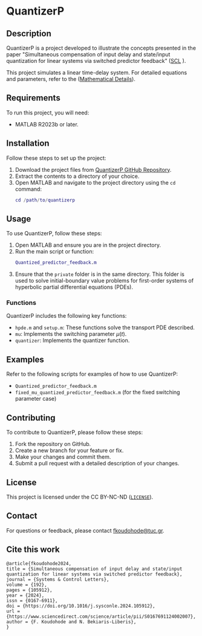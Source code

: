 # QuantizerP

## Description

QuantizerP is a project developed to illustrate the concepts presented in the paper "Simultaneous compensation of input delay and state/input quantization
	for linear systems via switched predictor feedback" ([SCL](https://www.sciencedirect.com/science/article/pii/S0167691124002007?ref=pdf_download&fr=RR-2&rr=8b9b8fc31926eec4) ). 
 
 This project simulates a linear time-delay system. For detailed equations and parameters, 
 refer to the ([Mathematical Details](https://tucgr-my.sharepoint.com/:b:/g/personal/fkoudohode_tuc_gr/EQMZt_JoHTxClA2cSibvOacBsN0FpqYPkZIoLCFf_xnM8w?e=PFkfER)).

## Requirements

To run this project, you will need:

- MATLAB R2023b or later.

## Installation

Follow these steps to set up the project:

1. Download the project files from [QuantizerP GitHub Repository](https://github.com/flo3221/quantizerp).
2. Extract the contents to a directory of your choice.
3. Open MATLAB and navigate to the project directory using the `cd` command:
    ```Matlab
    cd /path/to/quantizerp
    ```

## Usage

To use QuantizerP, follow these steps:

1. Open MATLAB and ensure you are in the project directory.
2. Run the main script or function:
    ```Matlab
    Quantized_predictor_feedback.m
    ```
3. Ensure that the `private` folder is in the same directory. This folder is used to solve initial-boundary value problems for first-order systems of hyperbolic partial differential equations (PDEs).

### Functions

QuantizerP includes the following key functions:

- `hpde.m` and `setup.m`: These functions solve the transport PDE described.
- `mu`: Implements the switching parameter $\mu(t)$.
- `quantizer`: Implements the quantizer function.

## Examples

Refer to the following scripts for examples of how to use QuantizerP:

- `Quantized_predictor_feedback.m`
- `fixed_mu_quantized_predictor_feedback.m` (for the fixed switching parameter case)

## Contributing

To contribute to QuantizerP, please follow these steps:

1. Fork the repository on GitHub.
2. Create a new branch for your feature or fix.
3. Make your changes and commit them.
4. Submit a pull request with a detailed description of your changes.

## License

This project is licensed under the CC BY-NC-ND  ([`LICENSE`](https://creativecommons.org/licenses/by-nc-nd/4.0/)).

## Contact

For questions or feedback, please contact [fkoudohode@tuc.gr](mailto:fkoudohode@tuc.gr).

## Cite this work
```
@article{fkoudohode2024,
title = {Simultaneous compensation of input delay and state/input quantization for linear systems via switched predictor feedback},
journal = {Systems & Control Letters},
volume = {192},
pages = {105912},
year = {2024},
issn = {0167-6911},
doi = {https://doi.org/10.1016/j.sysconle.2024.105912},
url = {https://www.sciencedirect.com/science/article/pii/S0167691124002007},
author = {F. Koudohode and N. Bekiaris-Liberis},
}
```

